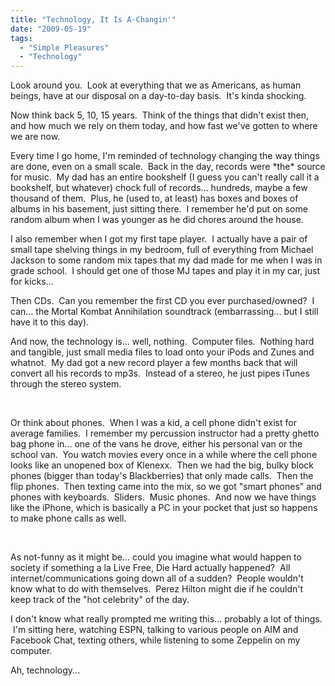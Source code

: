 ```yaml
---
title: "Technology, It Is A-Changin'"
date: "2009-05-19"
tags:
  - "Simple Pleasures"
  - "Technology"
---
```


Look around you.  Look at everything that we as Americans, as human beings, have at our disposal on a day-to-day basis.  It's kinda shocking.

Now think back 5, 10, 15 years.  Think of the things that didn't exist then, and how much we rely on them today, and how fast we've gotten to where we are now.

Every time I go home, I'm reminded of technology changing the way things are done, even on a small scale.  Back in the day, records were \*the\* source for music.  My dad has an entire bookshelf (I guess you can't really call it a bookshelf, but whatever) chock full of records... hundreds, maybe a few thousand of them.  Plus, he (used to, at least) has boxes and boxes of albums in his basement, just sitting there.  I remember he'd put on some random album when I was younger as he did chores around the house.

I also remember when I got my first tape player.  I actually have a pair of small tape shelving things in my bedroom, full of everything from Michael Jackson to some random mix tapes that my dad made for me when I was in grade school.  I should get one of those MJ tapes and play it in my car, just for kicks...

Then CDs.  Can you remember the first CD you ever purchased/owned?  I can... the Mortal Kombat Annihilation soundtrack (embarrassing... but I still have it to this day).

And now, the technology is... well, nothing.  Computer files.  Nothing hard and tangible, just small media files to load onto your iPods and Zunes and whatnot.  My dad got a new record player a few months back that will convert all his records to mp3s.  Instead of a stereo, he just pipes iTunes through the stereo system.

 

Or think about phones.  When I was a kid, a cell phone didn't exist for average families.  I remember my percussion instructor had a pretty ghetto bag phone in... one of the vans he drove, either his personal van or the school van.  You watch movies every once in a while where the cell phone looks like an unopened box of Klenexx.  Then we had the big, bulky block phones (bigger than today's Blackberries) that only made calls.  Then the flip phones.  Then texting came into the mix, so we got "smart phones" and phones with keyboards.  Sliders.  Music phones.  And now we have things like the iPhone, which is basically a PC in your pocket that just so happens to make phone calls as well.

 

As not-funny as it might be... could you imagine what would happen to society if something a la Live Free, Die Hard actually happened?  All internet/communications going down all of a sudden?  People wouldn't know what to do with themselves.  Perez Hilton might die if he couldn't keep track of the "hot celebrity" of the day.

I don't know what really prompted me writing this... probably a lot of things.  I'm sitting here, watching ESPN, talking to various people on AIM and Facebook Chat, texting others, while listening to some Zeppelin on my computer.

Ah, technology...
